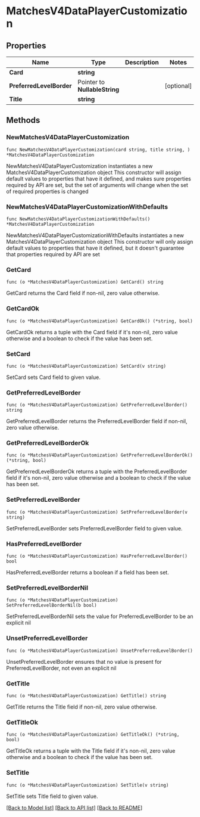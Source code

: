# MatchesV4DataPlayerCustomization

## Properties

Name | Type | Description | Notes
------------ | ------------- | ------------- | -------------
**Card** | **string** |  | 
**PreferredLevelBorder** | Pointer to **NullableString** |  | [optional] 
**Title** | **string** |  | 

## Methods

### NewMatchesV4DataPlayerCustomization

`func NewMatchesV4DataPlayerCustomization(card string, title string, ) *MatchesV4DataPlayerCustomization`

NewMatchesV4DataPlayerCustomization instantiates a new MatchesV4DataPlayerCustomization object
This constructor will assign default values to properties that have it defined,
and makes sure properties required by API are set, but the set of arguments
will change when the set of required properties is changed

### NewMatchesV4DataPlayerCustomizationWithDefaults

`func NewMatchesV4DataPlayerCustomizationWithDefaults() *MatchesV4DataPlayerCustomization`

NewMatchesV4DataPlayerCustomizationWithDefaults instantiates a new MatchesV4DataPlayerCustomization object
This constructor will only assign default values to properties that have it defined,
but it doesn't guarantee that properties required by API are set

### GetCard

`func (o *MatchesV4DataPlayerCustomization) GetCard() string`

GetCard returns the Card field if non-nil, zero value otherwise.

### GetCardOk

`func (o *MatchesV4DataPlayerCustomization) GetCardOk() (*string, bool)`

GetCardOk returns a tuple with the Card field if it's non-nil, zero value otherwise
and a boolean to check if the value has been set.

### SetCard

`func (o *MatchesV4DataPlayerCustomization) SetCard(v string)`

SetCard sets Card field to given value.


### GetPreferredLevelBorder

`func (o *MatchesV4DataPlayerCustomization) GetPreferredLevelBorder() string`

GetPreferredLevelBorder returns the PreferredLevelBorder field if non-nil, zero value otherwise.

### GetPreferredLevelBorderOk

`func (o *MatchesV4DataPlayerCustomization) GetPreferredLevelBorderOk() (*string, bool)`

GetPreferredLevelBorderOk returns a tuple with the PreferredLevelBorder field if it's non-nil, zero value otherwise
and a boolean to check if the value has been set.

### SetPreferredLevelBorder

`func (o *MatchesV4DataPlayerCustomization) SetPreferredLevelBorder(v string)`

SetPreferredLevelBorder sets PreferredLevelBorder field to given value.

### HasPreferredLevelBorder

`func (o *MatchesV4DataPlayerCustomization) HasPreferredLevelBorder() bool`

HasPreferredLevelBorder returns a boolean if a field has been set.

### SetPreferredLevelBorderNil

`func (o *MatchesV4DataPlayerCustomization) SetPreferredLevelBorderNil(b bool)`

 SetPreferredLevelBorderNil sets the value for PreferredLevelBorder to be an explicit nil

### UnsetPreferredLevelBorder
`func (o *MatchesV4DataPlayerCustomization) UnsetPreferredLevelBorder()`

UnsetPreferredLevelBorder ensures that no value is present for PreferredLevelBorder, not even an explicit nil
### GetTitle

`func (o *MatchesV4DataPlayerCustomization) GetTitle() string`

GetTitle returns the Title field if non-nil, zero value otherwise.

### GetTitleOk

`func (o *MatchesV4DataPlayerCustomization) GetTitleOk() (*string, bool)`

GetTitleOk returns a tuple with the Title field if it's non-nil, zero value otherwise
and a boolean to check if the value has been set.

### SetTitle

`func (o *MatchesV4DataPlayerCustomization) SetTitle(v string)`

SetTitle sets Title field to given value.



[[Back to Model list]](../README.md#documentation-for-models) [[Back to API list]](../README.md#documentation-for-api-endpoints) [[Back to README]](../README.md)


